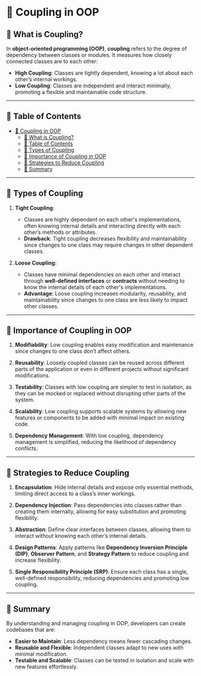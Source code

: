 # 🔗 Coupling in OOP

## 📘 What is Coupling?

In **object-oriented programming (OOP)**, **coupling** refers to the degree of dependency between classes or modules. It measures how closely connected classes are to each other:

- **High Coupling**: Classes are tightly dependent, knowing a lot about each other’s internal workings.
- **Low Coupling**: Classes are independent and interact minimally, promoting a flexible and maintainable code structure.

---

## 📑 Table of Contents

- [🔗 Coupling in OOP](#-coupling-in-oop)
  - [📘 What is Coupling?](#-what-is-coupling)
  - [📑 Table of Contents](#-table-of-contents)
  - [🔹 Types of Coupling](#-types-of-coupling)
  - [🔹 Importance of Coupling in OOP](#-importance-of-coupling-in-oop)
  - [🔹 Strategies to Reduce Coupling](#-strategies-to-reduce-coupling)
  - [📜 Summary](#-summary)

---

## 🔹 Types of Coupling

1. **Tight Coupling**: 
   - Classes are highly dependent on each other's implementations, often knowing internal details and interacting directly with each other’s methods or attributes.
   - **Drawback**: Tight coupling decreases flexibility and maintainability since changes to one class may require changes in other dependent classes.

2. **Loose Coupling**:
   - Classes have minimal dependencies on each other and interact through **well-defined interfaces** or **contracts** without needing to know the internal details of each other's implementations.
   - **Advantage**: Loose coupling increases modularity, reusability, and maintainability since changes to one class are less likely to impact other classes.

---

## 🔹 Importance of Coupling in OOP

1. **Modifiability**: Low coupling enables easy modification and maintenance since changes to one class don’t affect others.

2. **Reusability**: Loosely coupled classes can be reused across different parts of the application or even in different projects without significant modifications.

3. **Testability**: Classes with low coupling are simpler to test in isolation, as they can be mocked or replaced without disrupting other parts of the system.

4. **Scalability**: Low coupling supports scalable systems by allowing new features or components to be added with minimal impact on existing code.

5. **Dependency Management**: With low coupling, dependency management is simplified, reducing the likelihood of dependency conflicts.

---

## 🔹 Strategies to Reduce Coupling

1. **Encapsulation**: Hide internal details and expose only essential methods, limiting direct access to a class’s inner workings.

2. **Dependency Injection**: Pass dependencies into classes rather than creating them internally, allowing for easy substitution and promoting flexibility.

3. **Abstraction**: Define clear interfaces between classes, allowing them to interact without knowing each other’s internal details.

4. **Design Patterns**: Apply patterns like **Dependency Inversion Principle (DIP)**, **Observer Pattern**, and **Strategy Pattern** to reduce coupling and increase flexibility.

5. **Single Responsibility Principle (SRP)**: Ensure each class has a single, well-defined responsibility, reducing dependencies and promoting low coupling.

---

## 📜 Summary

By understanding and managing coupling in OOP, developers can create codebases that are:

- **Easier to Maintain**: Less dependency means fewer cascading changes.
- **Reusable and Flexible**: Independent classes adapt to new uses with minimal modification.
- **Testable and Scalable**: Classes can be tested in isolation and scale with new features effortlessly.

